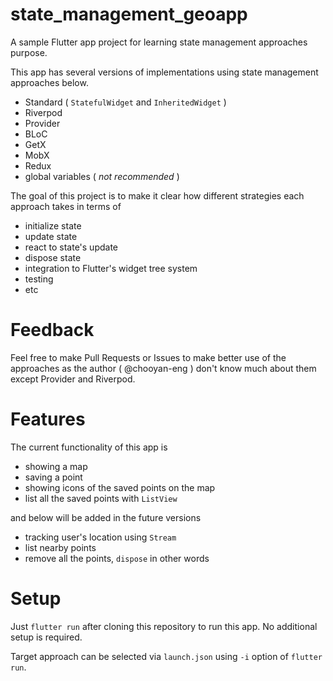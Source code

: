 # state_management_geoapp

A sample Flutter app project for learning state management approaches purpose.

This app has several versions of implementations using state management approaches below.

- Standard ( `StatefulWidget` and `InheritedWidget` )
- Riverpod
- Provider
- BLoC
- GetX
- MobX
- Redux
- global variables ( _not recommended_ )

The goal of this project is to make it clear how different strategies each approach takes in terms of

- initialize state
- update state
- react to state's update
- dispose state
- integration to Flutter's widget tree system
- testing
- etc

# Feedback

Feel free to make Pull Requests or Issues to make better use of the approaches as the author ( @chooyan-eng ) don't know much about them except Provider and Riverpod.

# Features

The current functionality of this app is 

- showing a map
- saving a point
- showing icons of the saved points on the map
- list all the saved points with `ListView`

and below will be added in the future versions

- tracking user's location using `Stream`
- list nearby points
- remove all the points, `dispose` in other words

# Setup

Just `flutter run` after cloning this repository to run this app. No additional setup is required.

Target approach can be selected via `launch.json` using `-i` option of `flutter run`.